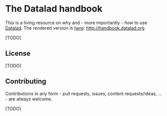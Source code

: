 # The Datalad handbook

This is a living resource on why and - more importantly - *how* to use [Datalad](www.datalad.org).
The rendered version is [here](http://handbook.datalad.org): http://handbook.datalad.org

[TODO]

## License

[TODO]

## Contributing

Contributions in any form - pull requests, issues, content requests/ideas, ... - are always welcome.

[TODO]

